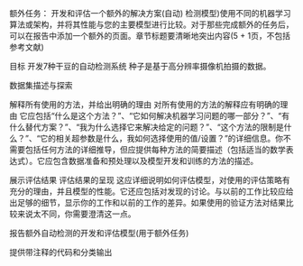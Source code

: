 额外任务：
开发和评估一个额外的解决方案(自动)
检测模型)使用不同的机器学习算法或架构，并将其性能与您的主要模型进行比较。对于那些完成额外的任务后，可以在报告中添加一个额外的页面。章节标题要清晰地突出内容(5 + 1页，不包括参考文献)

目标
开发7种干豆的自动检测系统
种子是基于高分辨率摄像机拍摄的数据。


数据集描述与探索

解释所有使用的方法，并给出明确的理由
对所有使用的方法的解释应有明确的理由 它应包括“什么是这个方法？”、“它如何解决机器学习问题的哪一部分？”、“有什么替代方案？”、“我为什么选择它来解决给定的问题？”、“这个方法的限制是什么？”、“它的相关超参数是什么，我如何选择使用的值/设置？”的详细信息。你不需要包括任何方法的详细推导，但应提供每种方法的简要描述（包括适当的数学表达式）。它应包含数据准备和预处理以及模型开发和训练的方法的描述。

展示评估结果
评估结果的呈现 这应详细说明如何评估模型，对使用的评估策略有充分的理由，并且模型的性能。它还应包括对发现的讨论。与以前的工作比较应给出足够的细节，显示你的工作和以前的工作的差异。如果使用的验证方法对结果比较来说太不同，你需要澄清这一点。

报告额外自动检测的开发和评估模型(用于额外任务)

提供带注释的代码和分类输出